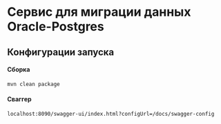 # Сервис для миграции данных Oracle-Postgres #


## Конфигурации запуска ##

#### Сборка
`mvn clean package`
#### Сваггер
`localhost:8090/swagger-ui/index.html?configUrl=/docs/swagger-config`